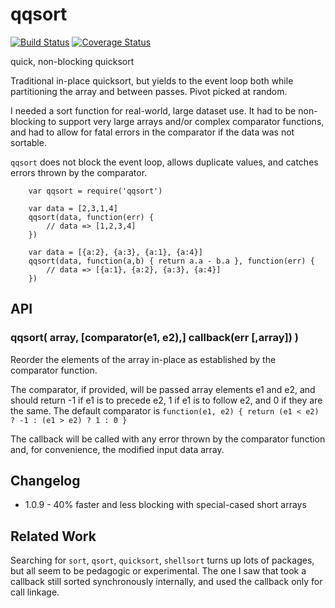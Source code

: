qqsort
======
[![Build Status](https://travis-ci.org/andrasq/node-qqsort.svg?branch=master)](https://travis-ci.org/andrasq/node-qqsort?branch=master)
[![Coverage Status](https://coveralls.io/repos/github/andrasq/node-qqsort/badge.svg?branch=master)](https://coveralls.io/github/andrasq/node-qqsort?branch=master)

quick, non-blocking quicksort

Traditional in-place quicksort, but yields to the event loop both while
partitioning the array and between passes.  Pivot picked at random.

I needed a sort function for real-world, large dataset use.  It had to be
non-blocking to support very large arrays and/or complex comparator functions,
and had to allow for fatal errors in the comparator if the data was not
sortable.

`qqsort` does not block the event loop, allows duplicate values, and catches
errors thrown by the comparator.

        var qqsort = require('qqsort')

        var data = [2,3,1,4]
        qqsort(data, function(err) {
            // data => [1,2,3,4]
        })

        var data = [{a:2}, {a:3}, {a:1}, {a:4}]
        qqsort(data, function(a,b) { return a.a - b.a }, function(err) {
            // data => [{a:1}, {a:2}, {a:3}, {a:4}]
        })


API
---

### qqsort( array, [comparator(e1, e2),] callback(err [,array]) )

Reorder the elements of the array in-place as established by the comparator
function.

The comparator, if provided, will be passed array elements e1 and e2, and should
return -1 if e1 is to precede e2, 1 if e1 is to follow e2, and 0 if they are the
same.  The default comparator is `function(e1, e2) { return (e1 < e2) ? -1 : (e1 > e2) ? 1 : 0 }`

The callback will be called with any error thrown by the comparator function
and, for convenience, the modified input data array.


Changelog
---------

- 1.0.9 - 40% faster and less blocking with special-cased short arrays

Related Work
------------

Searching for `sort`, `qsort`, `quicksort`, `shellsort` turns up lots of
packages, but all seem to be pedagogic or experimental.  The one I saw that took
a callback still sorted synchronously internally, and used the callback only for
call linkage.
